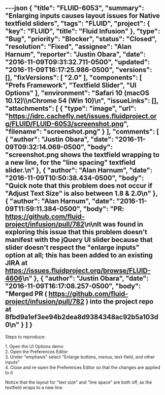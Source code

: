 ---json
{
  "title": "FLUID-6053",
  "summary": "Enlarging inputs causes layout issues for Native textfield sliders",
  "tags": "FLUID",
  "project": {
    "key": "FLUID",
    "title": "Fluid Infusion"
  },
  "type": "Bug",
  "priority": "Blocker",
  "status": "Closed",
  "resolution": "Fixed",
  "assignee": "Alan Harnum",
  "reporter": "Justin Obara",
  "date": "2016-11-09T09:31:32.711-0500",
  "updated": "2016-11-09T16:17:25.986-0500",
  "versions": [],
  "fixVersions": [
    "2.0"
  ],
  "components": [
    "Prefs Framework",
    "Textfield Slider",
    "UI Options"
  ],
  "environment": "Safari 10 (macOS 10.12)\\\nChrome 54 (Win 10)\n",
  "issueLinks": [],
  "attachments": [
    {
      "type": "image",
      "url": "https://idrc.cachefly.net/issues.fluidproject.org/FLUID/FLUID-6053/screenshot.png",
      "filename": "screenshot.png"
    }
  ],
  "comments": [
    {
      "author": "Justin Obara",
      "date": "2016-11-09T09:32:14.069-0500",
      "body": "screenshot.png shows the textfield wrapping to a new line, for the \"line spacing\" textfield slider.\n"
    },
    {
      "author": "Alan Harnum",
      "date": "2016-11-09T10:50:38.434-0500",
      "body": "Quick note that this problem does not occur if \"Adjust Text Size\" is also between 1.8 & 2.0\n"
    },
    {
      "author": "Alan Harnum",
      "date": "2016-11-09T11:59:11.384-0500",
      "body": "PR: <https://github.com/fluid-project/infusion/pull/782>\n\nIt was found in exploring this issue that this problem doesn't manifest with the jQuery UI slider because that slider doesn't respect the \"enlarge inputs\" option at all; this has been added to an existing JIRA at <https://issues.fluidproject.org/browse/FLUID-4606>\n"
    },
    {
      "author": "Justin Obara",
      "date": "2016-11-09T16:17:08.257-0500",
      "body": "Merged PR ( <https://github.com/fluid-project/infusion/pull/782> ) into the project repo at 8fbd9a1ef3ee94b2dea8d9384348ac92b5a103d0\n"
    }
  ]
}
---
Steps to reproduce:

1\. Open the UI Options demo\
2\. Open the Preferences Editor\
3\. Under "emphasis" select "Enlarge buttons, menus, text-field, and other inputs"\
4\. Close and re-open the Preferences Editor so that the changes are applied to it

Notice that the layout for "text size" and "line space" are both off, as the textfield wraps to a new line.

        